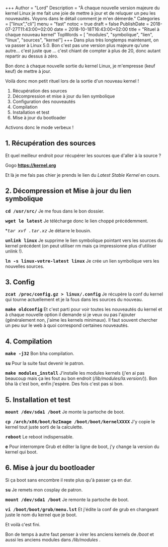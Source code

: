 +++
Author = "Lord"
Description = "À chaque nouvelle version majeure du kernel Linux je me fait une joie de mettre à jour et de reluquer un peu les nouveautés. Voyons dans le détail comment je m'en démerde."
Categories = ["linux","cli"]
menu = "fast"
notoc = true
draft = false
PublishDate = 2018-07-27T11:43:00+02:00
date = 2018-10-18T16:43:00+02:00
title = "Rituel à chaque nouveau kernel"
TopWords = [  "modules", "symbolique", "lien", "linux", "sources", "kernel"]
+++
Dans plus très longtemps maintenant, on va passer à Linux 5.0.
Bon c'est pas une version plus majeure qu'une autre… c'est juste que … c'est chiant de compter à plus de 20, donc autant repartir au dessus à zéro.

Bon donc à chaque nouvelle sortie du kernel Linux, je m'empresse (keuf keuf) de mettre à jour.

Voilà donc mon petit rituel lors de la sortie d'un nouveau kernel !

  1. Récupération des sources
  2. Décompression et mise à jour du lien symbolique
  3. Configuration des nouveautés
  4. Compilation
  5. Installation et test
  6. Mise à jour du bootloader

Activons donc le mode verbeux !

## 1. Récupération des sources
Et quel meilleur endroit pour récupérer les sources que d'aller à la source ?

Gogo **https://kernel.org**

Et là je me fais pas chier je prends le lien du *Latest Stable Kernel* en cours.

## 2. Décompression et Mise à jour du lien symbolique

**<kbd>cd /usr/src/</kbd>**
Je me fous dans le bon dossier.

**<kbd>wget le latest</kbd>**
Je télécharge donc le lien choppé précédemment.

**<kbd>tar xvf *.tar.xz</kbd>**
Je détarre le bousin.

**<kbd>unlink linux</kbd>**
Je supprime le lien symbolique pointant vers les sources du kernel précédent (on peut utiliser rm mais ça impressionne plus d'utiliser unlink !).

**<kbd>ln -s linux-votre-latest linux</kbd>**
Je crée un lien symbolique vers les nouvelles sources.

## 3. Config

**<kbd>zcat /proc/config.gz > linux/.config</kbd>**
Je récupère la conf du kernel qui tourne actuellement et je la fous dans les sources du nouveau.

**<kbd>make oldconfig</kbd>**
Et c'est parti pour voir toutes les nouveautés du kernel et à chaque nouvelle option il demande si je veux ou pas l'ajouter (généralement non, j'aime les kernels minimaux).
Il faut souvent chercher un peu sur le web à quoi correspond certaines nouveautés.

## 4. Compilation
**<kbd>make -j32</kbd>**
Bon bha compilation.

**<kbd>su</kbd>**
Pour la suite faut devenir le patron.

**<kbd>make modules_install</kbd>**
J'installe les modules kernels (j'en ai pas beaucoup mais ça les fout au bon endroit (*/lib/modules/la.version/*)).
Bon bha là c'est bon, enfin j'espère.
Des fois c'est pas si bon.

## 5. Installation et test

**<kbd>mount /dev/sda1 /boot</kbd>**
Je monte la partoche de boot.

**<kbd>cp /arch/x86/boot/bzImage /boot/boot/kernelXXXX</kbd>**
J'y copie le kernel tout juste sorti de la calculette.

**<kbd>reboot</kbd>**
Le reboot indispensable.

**<kbd>e</kbd>**
Pour interrompre Grub et éditer la ligne de boot, j'y change la version du kernel qui boot.

## 6. Mise à jour du bootloader
Si ça boot sans encombre il reste plus qu'à passer ça en dur.

**<kbd>su</kbd>**
Je remets mon cosplay de patron.

**<kbd>mount /dev/sda1 /boot</kbd>**
Je remonte la partoche de boot.

**<kbd>vi /boot/boot/grub/menu.lst</kbd>**
Et j'édite la conf de grub en changeant juste le nom du kernel que je boot.

Et voilà c'est fini.

Bon de temps à autre faut penser à virer les anciens kernels de */boot* et aussi les anciens modules dans */lib/modules* .
